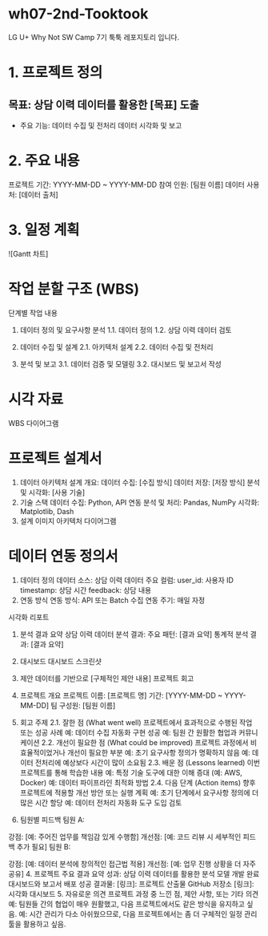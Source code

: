 # wh07-2nd-Tooktook
LG U+ Why Not SW Camp 7기 툭툭 레포지토리 입니다.


# 1. 프로젝트 정의
## 목표: 상담 이력 데이터를 활용한 [목표] 도출

- 주요 기능:
데이터 수집 및 전처리
데이터 시각화 및 보고
# 2. 주요 내용
프로젝트 기간: YYYY-MM-DD ~ YYYY-MM-DD
참여 인원: [팀원 이름]
데이터 사용처: [데이터 출처]


# 3. 일정 계획
![Gantt 차트]


# 작업 분할 구조 (WBS)
단계별 작업 내용
1. 데이터 정의 및 요구사항 분석
1.1. 데이터 정의
1.2. 상담 이력 데이터 검토

2. 데이터 수집 및 설계
2.1. 아키텍처 설계
2.2. 데이터 수집 및 전처리

3. 분석 및 보고
3.1. 데이터 검증 및 모델링
3.2. 대시보드 및 보고서 작성

# 시각 자료
WBS 다이어그램


# 프로젝트 설계서
1. 데이터 아키텍처
설계 개요:
데이터 수집: [수집 방식]
데이터 저장: [저장 방식]
분석 및 시각화: [사용 기술]
2. 기술 스택
데이터 수집: Python, API 연동
분석 및 처리: Pandas, NumPy
시각화: Matplotlib, Dash
3. 설계 이미지
아키텍처 다이어그램

# 데이터 연동 정의서
1. 데이터 정의
데이터 소스: 상담 이력 데이터
주요 컬럼:
user_id: 사용자 ID
timestamp: 상담 시간
feedback: 상담 내용
2. 연동 방식
연동 방식: API 또는 Batch 수집
연동 주기: 매일 자정


시각화 리포트
1. 분석 결과 요약
상담 이력 데이터 분석 결과:
주요 패턴: [결과 요약]
통계적 분석 결과: [결과 요약]
2. 대시보드
대시보드 스크린샷

3. 제안
데이터를 기반으로 [구체적인 제안 내용]
프로젝트 회고
1. 프로젝트 개요
프로젝트 이름: [프로젝트 명]
기간: [YYYY-MM-DD ~ YYYY-MM-DD]
팀 구성원: [팀원 이름]
2. 회고 주제
2.1. 잘한 점 (What went well)
프로젝트에서 효과적으로 수행된 작업 또는 성공 사례
예: 데이터 수집 자동화 구현 성공
예: 팀원 간 원활한 협업과 커뮤니케이션
2.2. 개선이 필요한 점 (What could be improved)
프로젝트 과정에서 비효율적이었거나 개선이 필요한 부분
예: 초기 요구사항 정의가 명확하지 않음
예: 데이터 전처리에 예상보다 시간이 많이 소요됨
2.3. 배운 점 (Lessons learned)
이번 프로젝트를 통해 학습한 내용
예: 특정 기술 도구에 대한 이해 증대 (예: AWS, Docker)
예: 데이터 파이프라인 최적화 방법
2.4. 다음 단계 (Action items)
향후 프로젝트에 적용할 개선 방안 또는 실행 계획
예: 초기 단계에서 요구사항 정의에 더 많은 시간 할당
예: 데이터 전처리 자동화 도구 도입 검토
3. 팀원별 피드백
팀원 A:

강점: [예: 주어진 업무를 책임감 있게 수행함]
개선점: [예: 코드 리뷰 시 세부적인 피드백 추가 필요]
팀원 B:

강점: [예: 데이터 분석에 창의적인 접근법 적용]
개선점: [예: 업무 진행 상황을 더 자주 공유]
4. 프로젝트 주요 결과 요약
성과:
상담 이력 데이터를 활용한 분석 모델 개발 완료
대시보드와 보고서 배포 성공
결과물:
[링크]: 프로젝트 산출물 GitHub 저장소
[링크]: 시각화 대시보드
5. 자유로운 의견
프로젝트 과정 중 느낀 점, 제안 사항, 또는 기타 의견
예: 팀원들 간의 협업이 매우 원활했고, 다음 프로젝트에서도 같은 방식을 유지하고 싶음.
예: 시간 관리가 다소 아쉬웠으므로, 다음 프로젝트에서는 좀 더 구체적인 일정 관리 툴을 활용하고 싶음.
